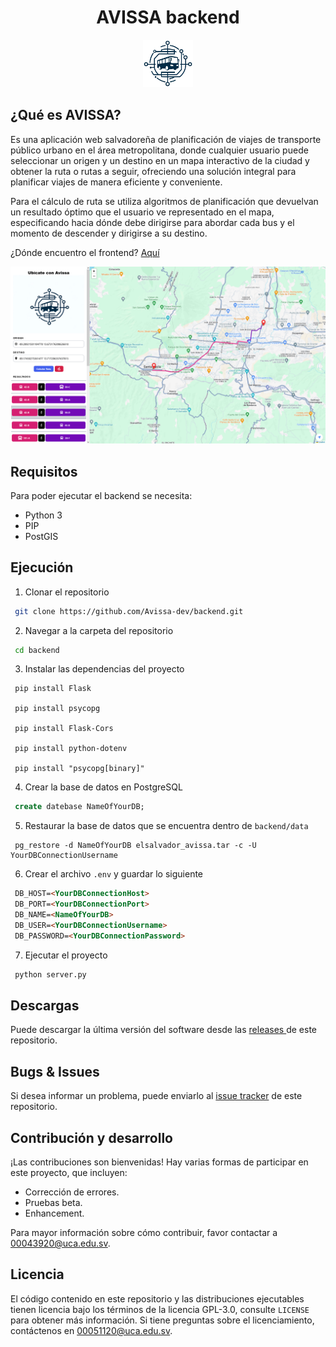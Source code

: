 <div align="center">
  <h1 align="center">AVISSA backend</h1>
  <img src="./documents/static/logo.png" alt="Logo" width="80">
</div>

## ¿Qué es AVISSA?
Es una aplicación web salvadoreña de planificación de viajes de transporte público urbano en el área metropolitana, donde cualquier usuario puede seleccionar un origen y un destino en un mapa interactivo de la ciudad y obtener la ruta o rutas a seguir, ofreciendo una solución integral para planificar viajes de manera eficiente y conveniente.

Para el cálculo de ruta se utiliza algoritmos de planificación que devuelvan un resultado óptimo que el usuario ve representado en el mapa, especificando hacia dónde debe dirigirse para abordar cada bus y el momento de descender y dirigirse a su destino.

¿Dónde encuentro el frontend? [Aquí](https://github.com/Avissa-dev/frontend)

![](documents/static/front_example.png)

## Requisitos

Para poder ejecutar el backend se necesita:

- Python 3
- PIP
- PostGIS

## Ejecución

1. Clonar el repositorio
```bash
 git clone https://github.com/Avissa-dev/backend.git
```
2. Navegar a la carpeta del repositorio
```bash
 cd backend
```
3. Instalar las dependencias del proyecto
```console
 pip install Flask

 pip install psycopg

 pip install Flask-Cors

 pip install python-dotenv

 pip install "psycopg[binary]"
```
4. Crear la base de datos en PostgreSQL
```sql
 create datebase NameOfYourDB;
```
5. Restaurar la base de datos que se encuentra dentro de `backend/data`
```console
 pg_restore -d NameOfYourDB elsalvador_avissa.tar -c -U YourDBConnectionUsername
```
6. Crear el archivo `.env` y guardar lo siguiente
```html
 DB_HOST=<YourDBConnectionHost>
 DB_PORT=<YourDBConnectionPort>
 DB_NAME=<NameOfYourDB>
 DB_USER=<YourDBConnectionUsername>
 DB_PASSWORD=<YourDBConnectionPassword>
```
7. Ejecutar el proyecto
```bash
 python server.py
```

## Descargas

Puede descargar la última versión del software desde las [releases ](https://github.com/Avissa-dev/backend/releases) de este repositorio.

## Bugs & Issues

Si desea informar un problema, puede enviarlo al [issue tracker](https://github.com/Avissa-dev/backend/issues) de este repositorio.

## Contribución y desarrollo

¡Las contribuciones son bienvenidas! Hay varias formas de participar en este proyecto, que incluyen:

- Corrección de errores.
- Pruebas beta.
- Enhancement.

Para mayor información sobre cómo contribuir, favor contactar a [00043920@uca.edu.sv](mailto:00043920@uca.edu.sv).

## Licencia

El código contenido en este repositorio y las distribuciones ejecutables tienen licencia bajo los términos de la licencia GPL-3.0, consulte `LICENSE` para obtener más información. Si tiene preguntas sobre el licenciamiento, contáctenos en [00051120@uca.edu.sv](mailto:00051120@uca.edu.sv).